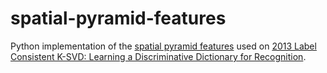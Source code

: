# spatial-pyramid-features

Python implementation of the [spatial pyramid features](https://ieeexplore.ieee.org/document/1641019) used on [2013 Label Consistent K-SVD: Learning a Discriminative Dictionary for Recognition](https://ieeexplore.ieee.org/abstract/document/6516503).
